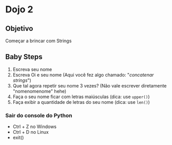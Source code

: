 # Dojo 2


## Objetivo
Começar a brincar com Strings


## Baby Steps
1. Escreva seu nome 
2. Escreva Oi e seu nome (Aqui você fez algo chamado: "*concatenar strings*")
3. Que tal agora repetir seu nome 3 vezes? (Não vale escrever diretamente "nomenomenome" hehe)
4. Faça o seu nome ficar com letras maiúsculas (dica: use ```upper()```)
5. Faça exibir a quantidade de letras do seu nome (dica: use ```len()```)


###  Sair do console do Python 
* Ctrl + Z no Windows
* Ctrl + D no Linux
* exit() 